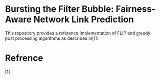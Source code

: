 # Bursting the Filter Bubble: Fairness-Aware Network Link Prediction
This repository provides a reference implementation of FLIP and greedy post processing algorithms as described in[1]:



# Refrence
[1] 
